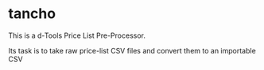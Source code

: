 # tancho
This is a d-Tools Price List Pre-Processor.

Its task is to take raw price-list CSV files and convert them to an importable CSV
